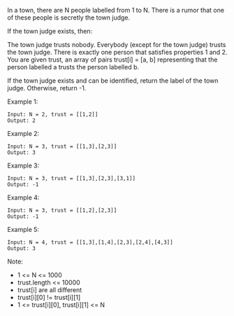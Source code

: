 In a town, there are N people labelled from 1 to N.  There is a rumor that one of these people is secretly the town judge.

If the town judge exists, then:

The town judge trusts nobody.
Everybody (except for the town judge) trusts the town judge.
There is exactly one person that satisfies properties 1 and 2.
You are given trust, an array of pairs trust[i] = [a, b] representing that the person labelled a trusts the person labelled b.

If the town judge exists and can be identified, return the label of the town judge.  Otherwise, return -1.

 

Example 1:

```
Input: N = 2, trust = [[1,2]]
Output: 2
```

Example 2:

```
Input: N = 3, trust = [[1,3],[2,3]]
Output: 3
```

Example 3:

```
Input: N = 3, trust = [[1,3],[2,3],[3,1]]
Output: -1
```

Example 4:

```
Input: N = 3, trust = [[1,2],[2,3]]
Output: -1
```

Example 5:

```
Input: N = 4, trust = [[1,3],[1,4],[2,3],[2,4],[4,3]]
Output: 3
```

Note:

 - 1 <= N <= 1000
 - trust.length <= 10000
 - trust[i] are all different
 - trust[i][0] != trust[i][1]
 - 1 <= trust[i][0], trust[i][1] <= N

